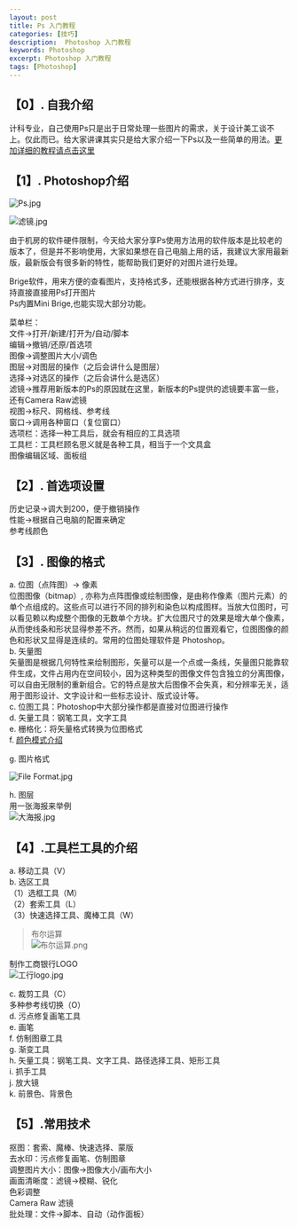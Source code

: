 ```yaml
---
layout: post
title: Ps 入门教程
categories: [技巧]
description:  Photoshop 入门教程
keywords: Photoshop
excerpt: Photoshop 入门教程
tags: [Photoshop]
---
```


## 【0】. 自我介绍  
计科专业，自己使用Ps只是出于日常处理一些图片的需求，关于设计美工谈不上。仅此而已。给大家讲课其实只是给大家介绍一下Ps以及一些简单的用法。[更加详细的教程请点击这里](http://pan.baidu.com/share/link?shareid=3038023453&uk=1571196685)


## 【1】. Photoshop介绍  

![Ps.jpg](https://ooo.0o0.ooo/2016/12/08/58496221a8dc2.jpg)

![滤镜.jpg](https://ooo.0o0.ooo/2016/12/08/58495ff100034.jpg)


由于机房的软件硬件限制，今天给大家分享Ps使用方法用的软件版本是比较老的版本了，但是并不影响使用，大家如果想在自己电脑上用的话，我建议大家用最新版，最新版会有很多新的特性，能帮助我们更好的对图片进行处理。  

Brige软件，用来方便的查看图片，支持格式多，还能根据各种方式进行排序，支持直接直接用Ps打开图片  
Ps内置Mini Brige,也能实现大部分功能。  

菜单栏：  
文件->打开/新建/打开为/自动/脚本  
编辑->撤销/还原/首选项  
图像->调整图片大小/调色  
图层->对图层的操作（之后会讲什么是图层）  
选择->对选区的操作（之后会讲什么是选区）  
滤镜->推荐用新版本的Ps的原因就在这里，新版本的Ps提供的滤镜要丰富一些，还有Camera Raw滤镜  
视图->标尺、网格线、参考线  
窗口->调用各种窗口（复位窗口）  
选项栏：选择一种工具后，就会有相应的工具选项  
工具栏：工具栏顾名思义就是各种工具，相当于一个文具盒  
图像编辑区域、面板组  

## 【2】. 首选项设置  
历史记录->调大到200，便于撤销操作  
性能->根据自己电脑的配置来确定  
参考线颜色  

## 【3】. 图像的格式  
a. 位图（点阵图）-> 像素   
位图图像（bitmap）, 亦称为点阵图像或绘制图像，是由称作像素（图片元素）的单个点组成的。这些点可以进行不同的排列和染色以构成图样。当放大位图时，可以看见赖以构成整个图像的无数单个方块。扩大位图尺寸的效果是增大单个像素，从而使线条和形状显得参差不齐。然而，如果从稍远的位置观看它，位图图像的颜色和形状又显得是连续的。常用的位图处理软件是 Photoshop。  
b. 矢量图  
矢量图是根据几何特性来绘制图形，矢量可以是一个点或一条线，矢量图只能靠软件生成，文件占用内在空间较小，因为这种类型的图像文件包含独立的分离图像，可以自由无限制的重新组合。它的特点是放大后图像不会失真，和分辨率无关，适用于图形设计、文字设计和一些标志设计、版式设计等。  
c. 位图工具：Photoshop中大部分操作都是直接对位图进行操作  
d. 矢量工具：钢笔工具，文字工具  
e. 栅格化：将矢量格式转换为位图格式  
f. [颜色模式介绍](http://baike.baidu.com/view/1139658.htm)  

g. 图片格式  

![File Format.jpg](https://ooo.0o0.ooo/2016/12/09/584a0fccdaaba.jpg)

h. 图层  
用一张海报来举例  
![大海报.jpg](https://ooo.0o0.ooo/2016/12/09/584a13ea73a47.jpg)


## 【4】.工具栏工具的介绍  
a. 移动工具（V）  
b. 选区工具  
（1）选框工具（M）  
（2）套索工具（L）  
（3）快速选择工具、魔棒工具（W）  
> 布尔运算  
![布尔运算.png](https://ooo.0o0.ooo/2016/12/08/584974ae5ed24.png)

制作工商银行LOGO  
![工行logo.jpg](https://ooo.0o0.ooo/2016/12/09/584a0eb25e652.jpg)


c. 裁剪工具（C）  
多种参考线切换（O）  
d. 污点修复画笔工具  
e. 画笔  
f. 仿制图章工具  
g. 渐变工具  
h. 矢量工具：钢笔工具、文字工具、路径选择工具、矩形工具  
i. 抓手工具  
j. 放大镜  
k. 前景色、背景色  

## 【5】.常用技术  
抠图：套索、魔棒、快速选择、蒙版  
去水印：污点修复画笔、仿制图章  
调整图片大小：图像->图像大小/画布大小  
画面清晰度：滤镜->模糊、锐化  
色彩调整  
Camera Raw 滤镜  
批处理：文件->脚本、自动（动作面板）  
